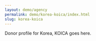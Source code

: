 ```yaml
---
layout: demo/agency
permalink: demo/korea-koica/index.html
slug: korea-koica
---
```


Donor profile for Korea, KOICA goes here.
